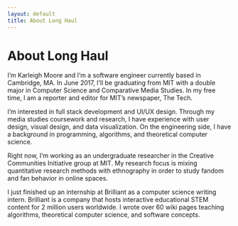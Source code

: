 ```yaml
---
layout: default
title: About Long Haul
---
```


<div class="post">
	<h1 class="pageTitle">About Long Haul</h1>
	<p>I’m Karleigh Moore and I’m a software engineer currently based in Cambridge, MA. In June 2017, I’ll be graduating from MIT with a double major in Computer Science and Comparative Media Studies. In my free time, I am a reporter and editor for MIT’s newspaper, The Tech.</p> 

  <p>I’m interested in full stack development and UI/UX design. Through my media studies coursework and research, I have experience with user design, visual design, and data visualization. On the engineering side, I have a background in programming, algorithms, and theoretical computer science.</p> 

  <p>Right now, I’m working as an undergraduate researcher in the Creative Communities Initiative group at MIT. My research focus is mixing quantitative research methods with ethnography in order to study fandom and fan behavior in online spaces.</p>

  <p>I just finished up an internship at Brilliant as a computer science writing intern. Brilliant is a company that hosts interactive educational STEM content for 2 million users worldwide. I wrote over 60 wiki pages teaching algorithms, theoretical computer science, and software concepts.</p> 
</div>
